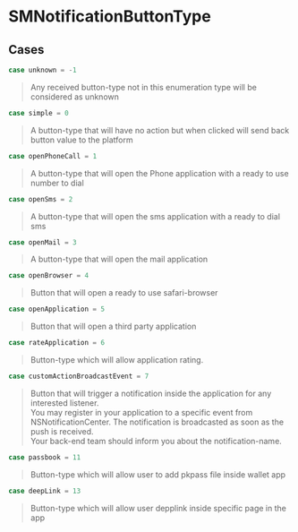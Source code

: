 # SMNotificationButtonType

>

## Cases
```swift
case unknown = -1
```

>Any received button-type not in this enumeration type will be considered as unknown

```swift
case simple = 0
```

>A button-type that will have no action but when clicked will send back button value to the platform

```swift
case openPhoneCall = 1
```

>A button-type that will open the Phone application with a ready to use number to dial

```swift
case openSms = 2
```

>A button-type that will open the sms application with a ready to dial sms

```swift
case openMail = 3
```

>A button-type that will open the mail application

```swift
case openBrowser = 4
```

>Button that will open a ready to use safari-browser

```swift
case openApplication = 5
```

>Button that will open a third party application

```swift
case rateApplication = 6
```

>Button-type which will allow application rating.

```swift
case customActionBroadcastEvent = 7
```

>Button that will trigger a notification inside the application for any interested listener.<br/>You may register in your application to a specific event from NSNotificationCenter. The notification is broadcasted as soon as the push is received.<br/>Your back-end team should inform you about the notification-name.

```swift
case passbook = 11
```

>Button-type which will allow user to add pkpass file inside wallet app

```swift
case deepLink = 13
```

>Button-type which will allow user depplink inside specific page in the app
